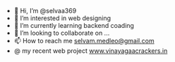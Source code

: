 - 👋 Hi, I’m @selvaa369
- 👀 I’m interested in web designing
- 🌱 I’m currently learning backend coading
- 💞️ I’m looking to collaborate on ...
- 📫 How to reach me selvam.medleo@gmail.com
- @   my recent web project www.vinayagaacrackers.in
<!---
selvaa369/selvaa369 is a ✨ special ✨ repository because its `README.md` (this file) appears on your GitHub profile.
You can click the Preview link to take a look at your changes.
--->
